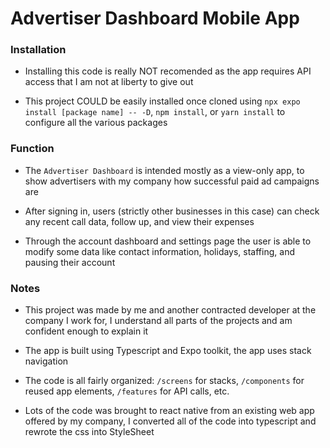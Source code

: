 # Advertiser Dashboard Mobile App

### Installation

- Installing this code is really NOT recomended as the app requires API access that I am not at liberty to give out

- This project COULD be easily installed once cloned using `npx expo install [package name] -- -D`, `npm install`, or `yarn install` to configure all the various packages

### Function

- The `Advertiser Dashboard` is intended mostly as a view-only app, to show advertisers with my company how successful paid ad campaigns are

- After signing in, users (strictly other businesses in this case) can check any recent call data, follow up, and view their expenses

- Through the account dashboard and settings page the user is able to modify some data like contact information, holidays, staffing, and pausing their account  

### Notes

- This project was made by me and another contracted developer at the company I work for, I understand all parts of the projects and am confident enough to explain it

- The app is built using Typescript and Expo toolkit, the app uses stack navigation

- The code is all fairly organized: `/screens` for stacks, `/components` for reused app elements, `/features` for API calls, etc.

- Lots of the code was brought to react native from an existing web app offered by my company, I converted all of the code into typescript and rewrote the css into StyleSheet
